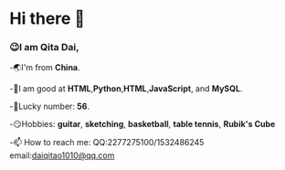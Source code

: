 # Hi there 👋

### 😉I am **Qita Dai**, 

-🌏I'm from **China**. 

-🎉I am good at 
**HTML**,**Python**,**HTML**,**JavaScript**, and **MySQL**. 

-🔢Lucky number: **56**. 

-😏Hobbies: 
**guitar**, **sketching**, **basketball**, **table tennis**, **Rubik's Cube**

-📫 How to reach me:
QQ:2277275100/1532486245
email:daiqitao1010@qq.com
